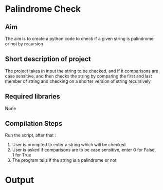 # Palindrome Check  


## Aim

The aim is to create a python code to check if a given string is palindrome or not by recursion

## Short description of project

The project takes in input the string to be checked, and if it comparisons are case sensitive, 
and then checks the string by comparing the first and last member of string and checking on a shorter version of string recursively

## Required libraries

None

## Compilation Steps
Run the script, after that :
  
 1. User is prompted to enter a string which will be checked
 2. User is asked if comparisons are to be case sensitive, enter 0 for False, 1 for True
 3. The program tells if the string is a palindrome or not



# Output

